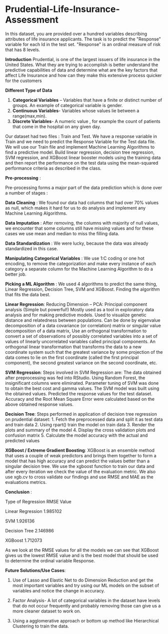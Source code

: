 # Prudential-Life-Insurance-Assessment

In this dataset, you are provided over a hundred variables describing attributes of life insurance applicants. 
The task is to predict the "Response" variable for each Id in the test set. 
"Response" is an ordinal measure of risk that has 8 levels.

<b>Introduction</b>
Prudential, is one of the largest issuers of life insurance in the United States. 
What they are trying to accomplish is better understand the predictive capabilities of data 
and determine what are the key factors that affect Life Insurance and how can they make this extensive process quicker for the customers

<b>Different Type of Data</b>
1. <b>Categorical Variables</b> – Variables that have a finite or distinct number of groups. An example of categorical variable is gender.
2. <b>Continuous Variables</b>- Variables whose values lie between a range(max,min). 
3. <b>Discrete Variables</b>-  A numeric value , for example the count of patients that come in the hospital on any given day.

Our dataset had two files : Train and Test. We have a response variable in Train and we need to predict the Response Variable for the Test data file.
We will use our Train file and implement Machine Learning Algorithms to find a predictive model.
Build linear regression, decision tree regression, SVM regression, and XGBoost linear booster models using the training data 
and then report the performance on the test data using the mean-squared performance criteria as described in the class.

<b>Pre-processing</b> :

Pre-processing forms a major part of the data prediction which is done over a number of stages :

<b>Data Cleaning</b>  : We found our data had columns that had over 70% values as null, which makes it hard for us to do analysis and implement any Machine Learning Algorithms.

<b>Data Imputation</b> : After removing, the columns with majority of null values, we encounter that some columns still have missing values and for these cases we use mean and median to miss the filling data.

<b>Data Standardization</b> : We were lucky, because the data was already standardized in this case.

<b>Manipulating Categorical Variables</b> : We use 1:C coding or one hot encoding, to remove the  categorization and make every instance of each category a separate column for the Machine Learning Algorithm to do a better job.

<b>Picking a ML Algorithm</b> : We used 4 algorithms to predict the same thing, Linear Regression, Decision Tree, SVM and XGBoost.
Finding the algorithm that fits the data best.



<b>Linear Regression</b>:
Reducing Dimension
– PCA: Principal component analysis (Simple but powerful!)
Mostly used as a tool in exploratory data analysis and for making predictive models. 
Used to visualize genetic distance and relatedness between populations. 
Can be done by eigenvalue decomposition of a data covariance (or correlation) matrix or singular value decomposition of a data matrix,
Use an orthogonal transformation to convert a set of observations of possibly correlated variables into a set of values of linearly uncorrelated variables called principal components.
An orthogonal linear transformation that transforms the data to a new coordinate system such that the greatest variance by some projection of the data comes to lie on the first coordinate (called the first principal component), the second greatest variance on the second coordinate, etc.

<b>SVM Regression</b>:
Steps involved in SVM Regression are:
The data obtained after preprocessing was fed into RStudio.
Using Random Forest, the insignificant columns were eliminated.
Parameter tuning of SVM was done to obtain the best cost and gamma values.
The SVM model was built using the obtained values.
Predicted the response values for the test dataset.
Accuracy and the Root Mean Square Error were calculated based on the above obtained response values.

<b>Decision Tree</b>:
Steps performed in application of decision tree regression on prudential dataset:
	1. Fetch the preprocessed data and split it as test data and train data
	2. Using rpart() train the model on train data
	3. Render the plots and summary of the model
	4. Display the cross validation plots and confusion matrix
	5. Calculate the model accuracy with the actual and predicted values

<b>XGBoost / Extreme Gradient Boosting</b>:
XGBoost is an ensemble method that uses a couple of weak predictors and brings them together to form a model that has high accuracy and can predict the values better than a singular decision tree.
We use the xgboost function to train our data and after every iteration we check the value of the evaluation metric.
We also use xgb.cv to cross validate our findings and use RMSE and MAE as the evaluations metrics.

<b>Conclusion</b> :

Type of Regression    RMSE Value

Linear Regression     1.985102

SVM                   1.926136

Decision Tree         2.146986

XGBoost               1.712073

As we look at the RMSE values for all the models we can see that 
XGBoost gives us the lowest RMSE value and is the best model that should be used to determine the ordinal variable Response.


<b>Future Solutions/Use Cases</b>:

1) Use of Lasso and Elastic Net to do Dimension Reduction and get the most important variables and try using our ML models 
on the subset of variables and notice the change in accuracy.

2) Factor Analysis- A lot of categorical variables in the dataset have levels that do not occur frequently 
and probably removing those can give us a more cleaner dataset to work on.

3) Using a agglomerative approach or bottom up method like Hierarchical Clustering to train the data.



  
 

